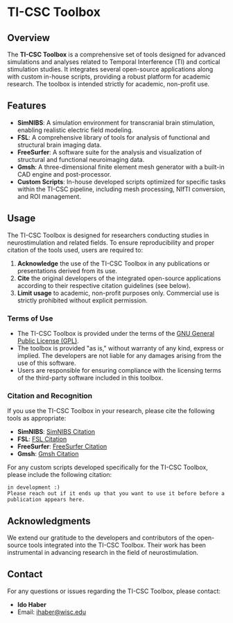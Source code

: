 
# TI-CSC Toolbox

## Overview

The **TI-CSC Toolbox** is a comprehensive set of tools designed for advanced simulations and analyses related to Temporal Interference (TI) and cortical stimulation studies. It integrates several open-source applications along with custom in-house scripts, providing a robust platform for academic research. The toolbox is intended strictly for academic, non-profit use.

## Features

- **SimNIBS**: A simulation environment for transcranial brain stimulation, enabling realistic electric field modeling.
- **FSL**: A comprehensive library of tools for analysis of functional and structural brain imaging data.
- **FreeSurfer**: A software suite for the analysis and visualization of structural and functional neuroimaging data.
- **Gmsh**: A three-dimensional finite element mesh generator with a built-in CAD engine and post-processor.
- **Custom Scripts**: In-house developed scripts optimized for specific tasks within the TI-CSC pipeline, including mesh processing, NIfTI conversion, and ROI management.

## Usage

The TI-CSC Toolbox is designed for researchers conducting studies in neurostimulation and related fields. To ensure reproducibility and proper citation of the tools used, users are required to:

1. **Acknowledge** the use of the TI-CSC Toolbox in any publications or presentations derived from its use.
2. **Cite** the original developers of the integrated open-source applications according to their respective citation guidelines (see below).
3. **Limit usage** to academic, non-profit purposes only. Commercial use is strictly prohibited without explicit permission.

### Terms of Use

- The TI-CSC Toolbox is provided under the terms of the [GNU General Public License (GPL)](https://www.gnu.org/licenses/gpl-3.0.en.html).
- The toolbox is provided "as is," without warranty of any kind, express or implied. The developers are not liable for any damages arising from the use of this software.
- Users are responsible for ensuring compliance with the licensing terms of the third-party software included in this toolbox.

### Citation and Recognition

If you use the TI-CSC Toolbox in your research, please cite the following tools as appropriate:

- **SimNIBS**: [SimNIBS Citation](https://simnibs.github.io/simnibs/build/html/publications.html)
- **FSL**: [FSL Citation](https://fsl.fmrib.ox.ac.uk/fsl/fslwiki/RecommendedPapers)
- **FreeSurfer**: [FreeSurfer Citation](https://surfer.nmr.mgh.harvard.edu/fswiki/FreeSurferMethodsCitation)
- **Gmsh**: [Gmsh Citation](http://gmsh.info/#Acknowledging)

For any custom scripts developed specifically for the TI-CSC Toolbox, please include the following citation:



```
in development :)
Please reach out if it ends up that you want to use it before before a publication appears here.

```

## Acknowledgments

We extend our gratitude to the developers and contributors of the open-source tools integrated into the TI-CSC Toolbox. Their work has been instrumental in advancing research in the field of neurostimulation.

## Contact

For any questions or issues regarding the TI-CSC Toolbox, please contact:

- **Ido Haber**
- Email: ihaber@wisc.edu
